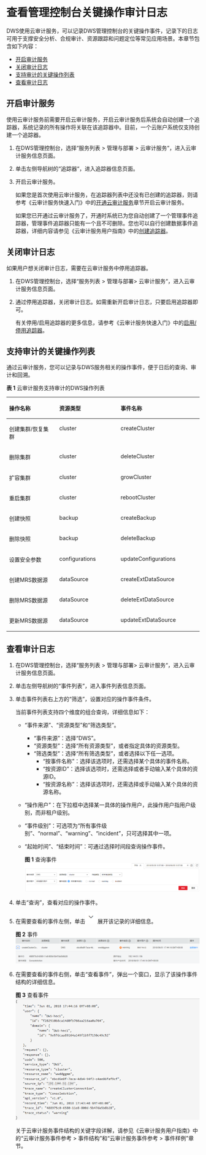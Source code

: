 # 查看管理控制台关键操作审计日志<a name="dws_01_0118"></a>

DWS使用云审计服务，可以记录DWS管理控制台的关键操作事件，记录下的日志可用于支撑安全分析、合规审计、资源跟踪和问题定位等常见应用场景。本章节包含如下内容：

-   [开启审计服务](#section41571451122610)
-   [关闭审计日志](#section1247674310321)
-   [支持审计的关键操作列表](#section6775838155314)
-   [查看审计日志](#section5922593541)

## 开启审计服务<a name="section41571451122610"></a>

使用云审计服务前需要开启云审计服务，开启云审计服务后系统会自动创建一个追踪器，系统记录的所有操作将关联在该追踪器中。目前，一个云账户系统仅支持创建一个追踪器。

1.  在DWS管理控制台，选择“服务列表 \> 管理与部署 \> 云审计服务“，进入云审计服务信息页面。
2.  单击左侧导航树的“追踪器“，进入追踪器信息页面。
3.  开启云审计服务。

    如果您是首次使用云审计服务，在追踪器列表中还没有已创建的追踪器，则请参考《云审计服务快速入门》中的[开通云审计服务](https://support.huaweicloud.com/qs-cts/cts_02_0001.html)章节开启云审计服务。

    如果您已开通过云审计服务了，开通时系统已为您自动创建了一个管理事件追踪器，管理事件追踪器只能有一个且不可删除。您也可以自行创建数据事件追踪器，详细内容请参见《云审计服务用户指南》中的[创建追踪器](https://support.huaweicloud.com/usermanual-cts/cts_03_0001.html)。


## 关闭审计日志<a name="section1247674310321"></a>

如果用户想关闭审计日志，需要在云审计服务中停用追踪器。

1.  在DWS管理控制台，选择“服务列表 \> 管理与部署\> 云审计服务“，进入云审计服务信息页面。
2.  通过停用追踪器，关闭审计日志。如需重新开启审计日志，只要启用追踪器即可。

    有关停用/启用追踪器的更多信息，请参考《云审计服务快速入门》中的[启用/停用追踪器](https://support.huaweicloud.com/usermanual-cts/cts_03_0003.html)。


## 支持审计的关键操作列表<a name="section6775838155314"></a>

通过云审计服务，您可以记录与DWS服务相关的操作事件，便于日后的查询、审计和回溯。

**表 1**  云审计服务支持审计的DWS操作列表

<a name="table108627353548"></a>
<table><thead align="left"><tr id="row13512483544"><th class="cellrowborder" valign="top" width="25.979999999999997%" id="mcps1.2.4.1.1"><p id="p1035134865418"><a name="p1035134865418"></a><a name="p1035134865418"></a>操作名称</p>
</th>
<th class="cellrowborder" valign="top" width="31.78%" id="mcps1.2.4.1.2"><p id="p03544855411"><a name="p03544855411"></a><a name="p03544855411"></a>资源类型</p>
</th>
<th class="cellrowborder" valign="top" width="42.24%" id="mcps1.2.4.1.3"><p id="p1935148115420"><a name="p1935148115420"></a><a name="p1935148115420"></a>事件名称</p>
</th>
</tr>
</thead>
<tbody><tr id="row3934935145410"><td class="cellrowborder" valign="top" width="25.979999999999997%" headers="mcps1.2.4.1.1 "><p id="p493433512544"><a name="p493433512544"></a><a name="p493433512544"></a>创建集群/恢复集群</p>
</td>
<td class="cellrowborder" valign="top" width="31.78%" headers="mcps1.2.4.1.2 "><p id="p6934153545414"><a name="p6934153545414"></a><a name="p6934153545414"></a>cluster</p>
</td>
<td class="cellrowborder" valign="top" width="42.24%" headers="mcps1.2.4.1.3 "><p id="p3934103515413"><a name="p3934103515413"></a><a name="p3934103515413"></a>createCluster</p>
</td>
</tr>
<tr id="row1293463514543"><td class="cellrowborder" valign="top" width="25.979999999999997%" headers="mcps1.2.4.1.1 "><p id="p593443512545"><a name="p593443512545"></a><a name="p593443512545"></a>删除集群</p>
</td>
<td class="cellrowborder" valign="top" width="31.78%" headers="mcps1.2.4.1.2 "><p id="p179341735105420"><a name="p179341735105420"></a><a name="p179341735105420"></a>cluster</p>
</td>
<td class="cellrowborder" valign="top" width="42.24%" headers="mcps1.2.4.1.3 "><p id="p189341335145413"><a name="p189341335145413"></a><a name="p189341335145413"></a>deleteCluster</p>
</td>
</tr>
<tr id="row179346353547"><td class="cellrowborder" valign="top" width="25.979999999999997%" headers="mcps1.2.4.1.1 "><p id="p6934935115417"><a name="p6934935115417"></a><a name="p6934935115417"></a>扩容集群</p>
</td>
<td class="cellrowborder" valign="top" width="31.78%" headers="mcps1.2.4.1.2 "><p id="p69341735125415"><a name="p69341735125415"></a><a name="p69341735125415"></a>cluster</p>
</td>
<td class="cellrowborder" valign="top" width="42.24%" headers="mcps1.2.4.1.3 "><p id="p1693403565411"><a name="p1693403565411"></a><a name="p1693403565411"></a>growCluster</p>
</td>
</tr>
<tr id="row4934203595417"><td class="cellrowborder" valign="top" width="25.979999999999997%" headers="mcps1.2.4.1.1 "><p id="p16934135115420"><a name="p16934135115420"></a><a name="p16934135115420"></a>重启集群</p>
</td>
<td class="cellrowborder" valign="top" width="31.78%" headers="mcps1.2.4.1.2 "><p id="p29351635165416"><a name="p29351635165416"></a><a name="p29351635165416"></a>cluster</p>
</td>
<td class="cellrowborder" valign="top" width="42.24%" headers="mcps1.2.4.1.3 "><p id="p16935935205420"><a name="p16935935205420"></a><a name="p16935935205420"></a>rebootCluster</p>
</td>
</tr>
<tr id="row4935143555411"><td class="cellrowborder" valign="top" width="25.979999999999997%" headers="mcps1.2.4.1.1 "><p id="p1193543545412"><a name="p1193543545412"></a><a name="p1193543545412"></a>创建快照</p>
</td>
<td class="cellrowborder" valign="top" width="31.78%" headers="mcps1.2.4.1.2 "><p id="p1593563555419"><a name="p1593563555419"></a><a name="p1593563555419"></a>backup</p>
</td>
<td class="cellrowborder" valign="top" width="42.24%" headers="mcps1.2.4.1.3 "><p id="p893583555415"><a name="p893583555415"></a><a name="p893583555415"></a>createBackup</p>
</td>
</tr>
<tr id="row1893543510548"><td class="cellrowborder" valign="top" width="25.979999999999997%" headers="mcps1.2.4.1.1 "><p id="p69351335185410"><a name="p69351335185410"></a><a name="p69351335185410"></a>删除快照</p>
</td>
<td class="cellrowborder" valign="top" width="31.78%" headers="mcps1.2.4.1.2 "><p id="p129356358546"><a name="p129356358546"></a><a name="p129356358546"></a>backup</p>
</td>
<td class="cellrowborder" valign="top" width="42.24%" headers="mcps1.2.4.1.3 "><p id="p193513514547"><a name="p193513514547"></a><a name="p193513514547"></a>deleteBackup</p>
</td>
</tr>
<tr id="row893593514540"><td class="cellrowborder" valign="top" width="25.979999999999997%" headers="mcps1.2.4.1.1 "><p id="p11935183575415"><a name="p11935183575415"></a><a name="p11935183575415"></a>设置安全参数</p>
</td>
<td class="cellrowborder" valign="top" width="31.78%" headers="mcps1.2.4.1.2 "><p id="p69351435205413"><a name="p69351435205413"></a><a name="p69351435205413"></a>configurations</p>
</td>
<td class="cellrowborder" valign="top" width="42.24%" headers="mcps1.2.4.1.3 "><p id="p1693513520544"><a name="p1693513520544"></a><a name="p1693513520544"></a>updateConfigurations</p>
</td>
</tr>
<tr id="row17935113525410"><td class="cellrowborder" valign="top" width="25.979999999999997%" headers="mcps1.2.4.1.1 "><p id="p8935133519544"><a name="p8935133519544"></a><a name="p8935133519544"></a>创建MRS数据源</p>
</td>
<td class="cellrowborder" valign="top" width="31.78%" headers="mcps1.2.4.1.2 "><p id="p39350352549"><a name="p39350352549"></a><a name="p39350352549"></a>dataSource</p>
</td>
<td class="cellrowborder" valign="top" width="42.24%" headers="mcps1.2.4.1.3 "><p id="p69351235115420"><a name="p69351235115420"></a><a name="p69351235115420"></a>createExtDataSource</p>
</td>
</tr>
<tr id="row13935153525412"><td class="cellrowborder" valign="top" width="25.979999999999997%" headers="mcps1.2.4.1.1 "><p id="p293533595416"><a name="p293533595416"></a><a name="p293533595416"></a>删除MRS数据源</p>
</td>
<td class="cellrowborder" valign="top" width="31.78%" headers="mcps1.2.4.1.2 "><p id="p1093553525418"><a name="p1093553525418"></a><a name="p1093553525418"></a>dataSource</p>
</td>
<td class="cellrowborder" valign="top" width="42.24%" headers="mcps1.2.4.1.3 "><p id="p6935113517541"><a name="p6935113517541"></a><a name="p6935113517541"></a>deleteExtDataSource</p>
</td>
</tr>
<tr id="row119354358545"><td class="cellrowborder" valign="top" width="25.979999999999997%" headers="mcps1.2.4.1.1 "><p id="p293633515545"><a name="p293633515545"></a><a name="p293633515545"></a>更新MRS数据源</p>
</td>
<td class="cellrowborder" valign="top" width="31.78%" headers="mcps1.2.4.1.2 "><p id="p3936535185420"><a name="p3936535185420"></a><a name="p3936535185420"></a>dataSource</p>
</td>
<td class="cellrowborder" valign="top" width="42.24%" headers="mcps1.2.4.1.3 "><p id="p1193610357545"><a name="p1193610357545"></a><a name="p1193610357545"></a>updateExtDataSource</p>
</td>
</tr>
</tbody>
</table>

## 查看审计日志<a name="section5922593541"></a>

1.  在DWS管理控制台，选择“服务列表 \> 管理与部署\> 云审计服务“，进入云审计服务信息页面。
2.  单击左侧导航树的“事件列表”，进入事件列表信息页面。
3.  单击事件列表右上方的“筛选”，设置对应的操作事件条件。

    当前事件列表支持四个维度的组合查询，详细信息如下：

    -   “事件来源”、“资源类型”和“筛选类型”。
        -   “事件来源”：选择“DWS”。
        -   “资源类型”：选择“所有资源类型”，或者指定具体的资源类型。
        -   “筛选类型”：选择“所有筛选类型”，或者选择以下任一选项。
            -   “按事件名称”：选择该选项时，还需选择某个具体的事件名称。
            -   “按资源ID”：选择该选项时，还需选择或者手动输入某个具体的资源ID。
            -   “按资源名称”：选择该选项时，还需选择或手动输入某个具体的资源名称。

    -   “操作用户”：在下拉框中选择某一具体的操作用户，此操作用户指用户级别，而非租户级别。
    -   “事件级别”：可选项为“所有事件级别”、“normal”、“warning”、“incident”，只可选择其中一项。
    -   “起始时间”、“结束时间”：可通过选择时间段查询操作事件。

        **图 1**  查询事件<a name="fig157221327710"></a>  
        ![](figures/查询事件.png "查询事件")

4.  单击“查询”，查看对应的操作事件。
5.  在需要查看的事件左侧，单击![](figures/icon_dws_expand.png)展开该记录的详细信息。

    **图 2**  事件<a name="fig129301211174914"></a>  
    ![](figures/事件.png "事件")

6.  在需要查看的事件右侧，单击“查看事件”，弹出一个窗口，显示了该操作事件结构的详细信息。

    **图 3**  查看事件<a name="fig92521031757"></a>  
    ![](figures/查看事件.png "查看事件")

    关于云审计服务事件结构的关键字段详解，请参见《云审计服务用户指南》中的“云审计服务事件参考 \> 事件结构”和“云审计服务事件参考 \> 事件样例”章节。


